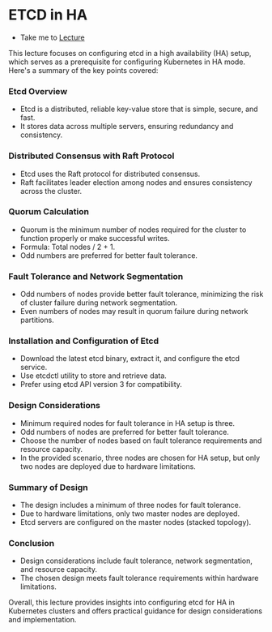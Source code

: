 # ETCD in HA

 - Take me to [Lecture](https://kodekloud.com/topic/etcd-in-ha/)

This lecture focuses on configuring etcd in a high availability (HA) setup, which serves as a prerequisite for configuring Kubernetes in HA mode. Here's a summary of the key points covered:

### Etcd Overview
- Etcd is a distributed, reliable key-value store that is simple, secure, and fast.
- It stores data across multiple servers, ensuring redundancy and consistency.

### Distributed Consensus with Raft Protocol
- Etcd uses the Raft protocol for distributed consensus.
- Raft facilitates leader election among nodes and ensures consistency across the cluster.

### Quorum Calculation
- Quorum is the minimum number of nodes required for the cluster to function properly or make successful writes.
- Formula: Total nodes / 2 + 1.
- Odd numbers are preferred for better fault tolerance.

### Fault Tolerance and Network Segmentation
- Odd numbers of nodes provide better fault tolerance, minimizing the risk of cluster failure during network segmentation.
- Even numbers of nodes may result in quorum failure during network partitions.

### Installation and Configuration of Etcd
- Download the latest etcd binary, extract it, and configure the etcd service.
- Use etcdctl utility to store and retrieve data.
- Prefer using etcd API version 3 for compatibility.

### Design Considerations
- Minimum required nodes for fault tolerance in HA setup is three.
- Odd numbers of nodes are preferred for better fault tolerance.
- Choose the number of nodes based on fault tolerance requirements and resource capacity.
- In the provided scenario, three nodes are chosen for HA setup, but only two nodes are deployed due to hardware limitations.

### Summary of Design
- The design includes a minimum of three nodes for fault tolerance.
- Due to hardware limitations, only two master nodes are deployed.
- Etcd servers are configured on the master nodes (stacked topology).

### Conclusion
- Design considerations include fault tolerance, network segmentation, and resource capacity.
- The chosen design meets fault tolerance requirements within hardware limitations.

Overall, this lecture provides insights into configuring etcd for HA in Kubernetes clusters and offers practical guidance for design considerations and implementation.

